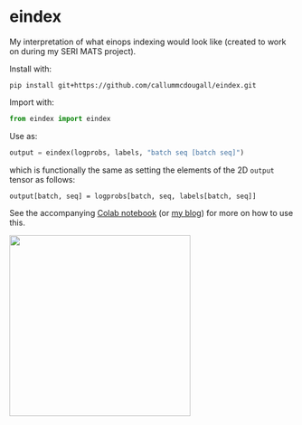 # eindex

My interpretation of what einops indexing would look like (created to work on during my SERI MATS project).

Install with:

```
pip install git+https://github.com/callummcdougall/eindex.git
```

Import with:

```python
from eindex import eindex
```

Use as:

```python
output = eindex(logprobs, labels, "batch seq [batch seq]")
```

which is functionally the same as setting the elements of the 2D `output` tensor as follows:

```
output[batch, seq] = logprobs[batch, seq, labels[batch, seq]]
```

See the accompanying [Colab notebook](https://colab.research.google.com/drive/1KbuRsoKTMrgjtOQgUDeam8GWX0k1YzmO?usp=sharing) (or [my blog](https://www.perfectlynormal.co.uk/blog-eindex)) for more on how to use this.

<img src="https://raw.githubusercontent.com/callummcdougall/computational-thread-art/master/example_images/misc/indexing.png" width="320">
